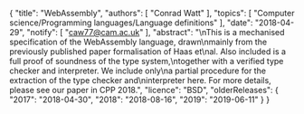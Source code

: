 {
    "title": "WebAssembly",
    "authors": [
        "Conrad Watt"
    ],
    "topics": [
        "Computer science/Programming languages/Language definitions"
    ],
    "date": "2018-04-29",
    "notify": [
        "caw77@cam.ac.uk"
    ],
    "abstract": "\nThis is a mechanised specification of the WebAssembly language, drawn\nmainly from the previously published paper formalisation of Haas et\nal. Also included is a full proof of soundness of the type system,\ntogether with a verified type checker and interpreter. We include only\na partial procedure for the extraction of the type checker and\ninterpreter here. For more details, please see our paper in CPP 2018.",
    "licence": "BSD",
    "olderReleases": {
        "2017": "2018-04-30",
        "2018": "2018-08-16",
        "2019": "2019-06-11"
    }
}